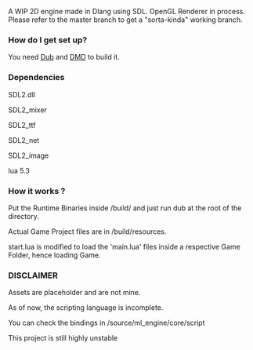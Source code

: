 A WIP 2D engine made in Dlang using SDL.
OpenGL Renderer in process.
Please refer to the master branch to get a "sorta-kinda" working branch.

### How do I get set up? ###

You need [Dub](http://code.dlang.org/download) and [DMD](http://dlang.org/download.html#dmd) to build it.

### Dependencies ###

SDL2.dll 

SDL2_mixer

SDL2_ttf

SDL2_net

SDL2_image

lua 5.3

### How it works ? ###

Put the Runtime Binaries inside /build/ and just run dub at the root of the directory.

Actual Game Project files are in /build/resources. 

start.lua is modified to load the 'main.lua' files inside a respective Game Folder, hence loading Game.


### DISCLAIMER ###
Assets are placeholder and are not mine.

As of now, the scripting language is incomplete.

You can check the bindings in /source/ml_engine/core/script

This project is still highly unstable
